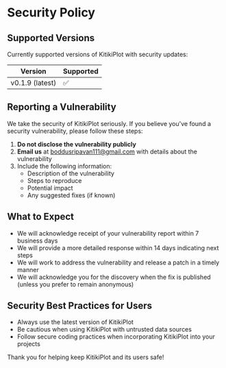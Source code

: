 # Security Policy

## Supported Versions

Currently supported versions of KitikiPlot with security updates:

| Version | Supported          |
| ------- | ------------------ |
| v0.1.9 (latest)  | :white_check_mark: |

## Reporting a Vulnerability

We take the security of KitikiPlot seriously. If you believe you've found a security vulnerability, please follow these steps:

1. **Do not disclose the vulnerability publicly**
2. **Email us** at [boddusripavan111@gmail.com](mailto:boddusripavan111@gmail.com) with details about the vulnerability
3. Include the following information:
   - Description of the vulnerability
   - Steps to reproduce
   - Potential impact
   - Any suggested fixes (if known)

## What to Expect

- We will acknowledge receipt of your vulnerability report within 7 business days
- We will provide a more detailed response within 14 days indicating next steps
- We will work to address the vulnerability and release a patch in a timely manner
- We will acknowledge you for the discovery when the fix is published (unless you prefer to remain anonymous)

## Security Best Practices for Users

- Always use the latest version of KitikiPlot
- Be cautious when using KitikiPlot with untrusted data sources
- Follow secure coding practices when incorporating KitikiPlot into your projects

Thank you for helping keep KitikiPlot and its users safe!


